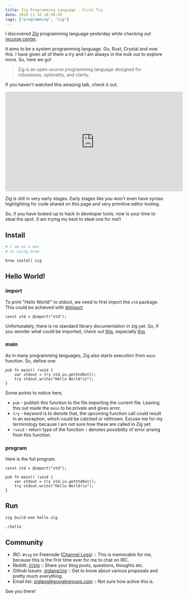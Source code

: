 ```yaml
---
title: Zig Programming Language - First Try
date: 2018-11-16 18:58:56
tags: ["programming", "zig"]
---
```


I discovered [Zig](https://ziglang.org/) programming language yesterday while checking out [recurse center](https://www.recurse.com).

It aims to be a system programming language. Go, Rust, Crystal and now this. I have given all of them a try and I am always in the look out to explore more. So, here we go!

> Zig is an open-source programming language designed for robustness, optimality, and clarity.

If you haven't watched this amazing talk, check it out.

<iframe width="560" height="315" src="https://www.youtube.com/embed/Z4oYSByyRak" frameborder="0" allow="accelerometer; autoplay; encrypted-media; gyroscope; picture-in-picture" allowfullscreen></iframe>

Zig is still in very early stages. Early stages like you won't even have syntax highlighting for code shared on this page and very primitive editor tooling.

So, if you have looked up to hack in developer tools, now is your time to steal the spot. (I am trying my best to steal one for me!)

## Install
```bash
# I am on a mac
# so using brew

brew install zig
```

## Hello World!

### import
To print "Hello World!" to stdout, we need to first import the `std` package. This could be achieved with [@import](https://ziglang.org/documentation/master/#import)

```zig
const std = @import("std");
```

Unfortunately, there is no standard library documentation in zig yet. So, if you wonder what could be imported, check out [this](https://github.com/ziglang/zig/tree/master/std), especially [this](https://github.com/ziglang/zig/blob/master/std/index.zig)

### main
As in many programming languages, Zig also starts execution from `main` function. So, define one

```zig
pub fn main() !void {
    var stdout = try std.io.getStdOut();
    try stdout.write("Hello World!\n");
}
```

Some points to notice here,
- `pub` - publish this function to the file importing the current file. Leaving this out made the `main` to be private and gives error.
- `try` - keyword is to denote that, the upcoming function call could result in an exception, which could be catched or rethrown. Excuse me for my terminology because I am not sure how these are called in Zig yet.
- `!void` - return type of the function `!` denotes possibility of error arising from this function.

### program

Here is the full program.

```zig
const std = @import("std");

pub fn main() !void {
    var stdout = try std.io.getStdOut();
    try stdout.write("Hello World!\n");
}
```

## Run
```bash
zig build-exe hello.zig

./hello
```

## Community
- IRC: `#zig` on Freenode ([Channel Logs](https://irclog.whitequark.org/zig/)) :: This is memorable for me, because this is the first time ever for me to chat on IRC.
- Reddit: [/r/zig](https://www.reddit.com/r/zig) :: Share your blog posts, questions, thoughts etc.
- Github Issues: [ziglang/zig](https://github.com/ziglang/zig/issues) :: Get to know about various proposals and pretty much everything.
- Email list: [ziglang@googlegroups.com](https://groups.google.com/forum/#!forum/ziglang) :: Not sure how active this is.

See you there!
